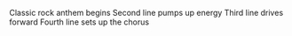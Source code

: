 Classic rock anthem begins
Second line pumps up energy
Third line drives forward
Fourth line sets up the chorus
